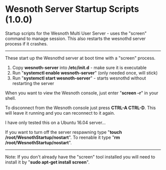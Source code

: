 # Wesnoth Server Startup Scripts (1.0.0)
Startup scripts for the Wesnoth Multi User Server - uses the "screen" command to manage session. This also restarts the wesnothd server process if it crashes.

---

These start up the Wesnothd server at boot time with a "screen" process.

1. Copy **wesnoth-server** into **/etc/init.d** - make sure it is executable
2. Run "**systemctl enable wesnoth-server**" (only needed once, will stick)
3. Run "**systemctl start wesnoth-server**" - starts wesnothd without restarting the server

When you want to view the Wesnoth console, just enter "**screen -r**" in your shell.

To disconnect from the Wesnoth console just press **CTRL-A CTRL-D**. This will leave it running and you can reconnect to it again.

I have only tested this on a Ubuntu 16.04 server...

If you want to turn off the server respawning type "**touch /root/WesnothStartup/nostart**". To reenable it type "**rm /root/WesnothStartup/nostart**".

---
Note: If you don't already have the "screen" tool installed you will need to install it by "**sudo apt-get install screen**".
